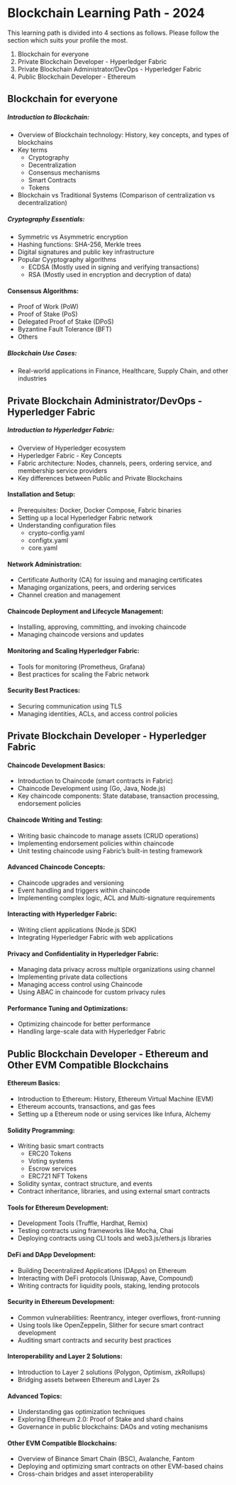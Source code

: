# Blockchain Learning Path - 2024

This learning path is divided into 4 sections as follows. Please follow the section which suits your profile the most.

1. Blockchain for everyone
2. Private Blockchain Developer - Hyperledger Fabric
3. Private Blockchain Administrator/DevOps - Hyperledger Fabric
4. Public Blockchain Developer - Ethereum

## Blockchain for everyone

##### Introduction to Blockchain:
- Overview of Blockchain technology: History, key concepts, and types of blockchains
- Key terms
  - Cryptography
  - Decentralization
  - Consensus mechanisms
  - Smart Contracts
  - Tokens
- Blockchain vs Traditional Systems (Comparison of centralization vs decentralization)

##### Cryptography Essentials:
- Symmetric vs Asymmetric encryption
- Hashing functions: SHA-256, Merkle trees
- Digital signatures and public key infrastructure
- Popular Cyyptography algorithms
  - ECDSA (Mostly used in signing and verifying transactions)
  - RSA (Mostly used in encryption and decryption of data)

#### Consensus Algorithms:
- Proof of Work (PoW)
- Proof of Stake (PoS)
- Delegated Proof of Stake (DPoS)
- Byzantine Fault Tolerance (BFT)
- Others

##### Blockchain Use Cases:
- Real-world applications in Finance, Healthcare, Supply Chain, and other industries

## Private Blockchain Administrator/DevOps - Hyperledger Fabric

##### Introduction to Hyperledger Fabric:
- Overview of Hyperledger ecosystem
- Hyperledger Fabric - Key Concepts
- Fabric architecture: Nodes, channels, peers, ordering service, and membership service providers
- Key differences between Public and Private Blockchains

#### Installation and Setup:
- Prerequisites: Docker, Docker Compose, Fabric binaries
- Setting up a local Hyperledger Fabric network
- Understanding configuration files
  - crypto-config.yaml
  - configtx.yaml
  - core.yaml

#### Network Administration:
- Certificate Authority (CA) for issuing and managing certificates
- Managing organizations, peers, and ordering services
- Channel creation and management

#### Chaincode Deployment and Lifecycle Management:
- Installing, approving, committing, and invoking chaincode
- Managing chaincode versions and updates

#### Monitoring and Scaling Hyperledger Fabric:
- Tools for monitoring (Prometheus, Grafana)
- Best practices for scaling the Fabric network

#### Security Best Practices:
- Securing communication using TLS
- Managing identities, ACLs, and access control policies

## Private Blockchain Developer - Hyperledger Fabric

#### Chaincode Development Basics:
- Introduction to Chaincode (smart contracts in Fabric)
- Chaincode Development using (Go, Java, Node.js)
- Key chaincode components: State database, transaction processing, endorsement policies

#### Chaincode Writing and Testing:
- Writing basic chaincode to manage assets (CRUD operations)
- Implementing endorsement policies within chaincode
- Unit testing chaincode using Fabric’s built-in testing framework

#### Advanced Chaincode Concepts:
- Chaincode upgrades and versioning
- Event handling and triggers within chaincode
- Implementing complex logic, ACL and Multi-signature requirements

#### Interacting with Hyperledger Fabric:
- Writing client applications (Node.js SDK)
- Integrating Hyperledger Fabric with web applications

#### Privacy and Confidentiality in Hyperledger Fabric:
- Managing data privacy across multiple organizations using channel
- Implementing private data collections
- Managing access control using Chaincode
- Using ABAC in chaincode for custom privacy rules

#### Performance Tuning and Optimizations:
- Optimizing chaincode for better performance
- Handling large-scale data with Hyperledger Fabric

## Public Blockchain Developer - Ethereum and Other EVM Compatible Blockchains

#### Ethereum Basics:
- Introduction to Ethereum: History, Ethereum Virtual Machine (EVM)
- Ethereum accounts, transactions, and gas fees
- Setting up a Ethereum node or using services like Infura, Alchemy

#### Solidity Programming:
- Writing basic smart contracts
  - ERC20 Tokens
  - Voting systems
  - Escrow services
  - ERC721 NFT Tokens
- Solidity syntax, contract structure, and events
- Contract inheritance, libraries, and using external smart contracts

#### Tools for Ethereum Development:
- Development Tools (Truffle, Hardhat, Remix)
- Testing contracts using frameworks like Mocha, Chai
- Deploying contracts using CLI tools and web3.js/ethers.js libraries

#### DeFi and DApp Development:
- Building Decentralized Applications (DApps) on Ethereum
- Interacting with DeFi protocols (Uniswap, Aave, Compound)
- Writing contracts for liquidity pools, staking, lending protocols

#### Security in Ethereum Development:
- Common vulnerabilities: Reentrancy, integer overflows, front-running
- Using tools like OpenZeppelin, Slither for secure smart contract development
- Auditing smart contracts and security best practices

#### Interoperability and Layer 2 Solutions:
- Introduction to Layer 2 solutions (Polygon, Optimism, zkRollups)
- Bridging assets between Ethereum and Layer 2s

#### Advanced Topics:
- Understanding gas optimization techniques
- Exploring Ethereum 2.0: Proof of Stake and shard chains
- Governance in public blockchains: DAOs and voting mechanisms

#### Other EVM Compatible Blockchains:
- Overview of Binance Smart Chain (BSC), Avalanche, Fantom
- Deploying and optimizing smart contracts on other EVM-based chains
- Cross-chain bridges and asset interoperability
